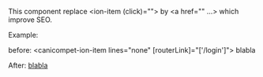 This component replace <ion-item (click)=""></ion-item> by <a href=""  ...><ion-item></ion-item></a> which improve SEO.

Example:

before:
<canicompet-ion-item lines="none" [routerLink]="['/login']">
  blabla
</canicompet-ion-item>

After:
<a href="/login">
  <ion-item lines="none" button>
    blabla
  </ion-item>
</a>
